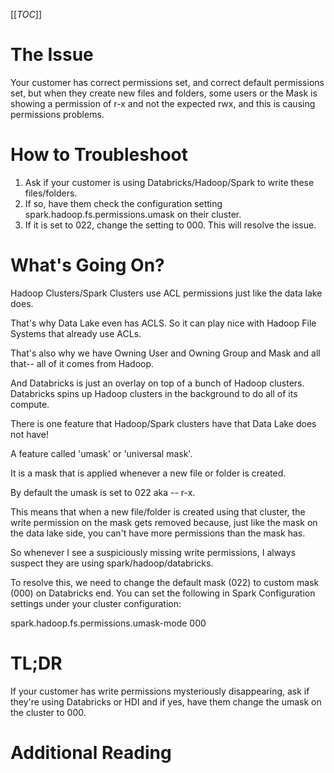 [[_TOC_]]

# The Issue
Your customer has correct permissions set, and correct default permissions set, but when they create new files and folders, some users or the Mask is showing a permission of r-x and not the expected rwx, and this is causing permissions problems.

# How to Troubleshoot

1. Ask if your customer is using Databricks/Hadoop/Spark to write these files/folders.
2. If so, have them check the configuration setting spark.hadoop.fs.permissions.umask on their cluster.
3. If it is set to 022, change the setting to 000. This will resolve the issue.

# What's Going On?

Hadoop Clusters/Spark Clusters use ACL permissions just like the data lake does.

That's why Data Lake even has ACLS. So it can play nice with Hadoop File Systems that already use ACLs.

That's also why we have Owning User and Owning Group and Mask and all that-- all of it comes from Hadoop.

And Databricks is just an overlay on top of a bunch of Hadoop clusters. Databricks spins up Hadoop clusters in the background to do all of its compute.

There is one feature that Hadoop/Spark clusters have that Data Lake does not have!

A feature called 'umask' or 'universal mask'.

It is a mask that is applied whenever a new file or folder is created. 

By  default the umask is set to 022 aka -- r-x.

This means that when a new file/folder is created using that cluster, the write permission on the mask gets removed because, just like the mask on the data lake side, you can't have more permissions than the mask has. 

So whenever I see a suspiciously missing write permissions, I always suspect they are using spark/hadoop/databricks.



To resolve this, we need to change the default mask (022) to custom mask (000) on Databricks end. You can set the following in Spark Configuration settings under your cluster configuration:


spark.hadoop.fs.permissions.umask-mode 000


# TL;DR
If your customer has write permissions mysteriously disappearing, ask if they're using Databricks or HDI and if yes, have them change the umask on the cluster to 000.

# Additional Reading

